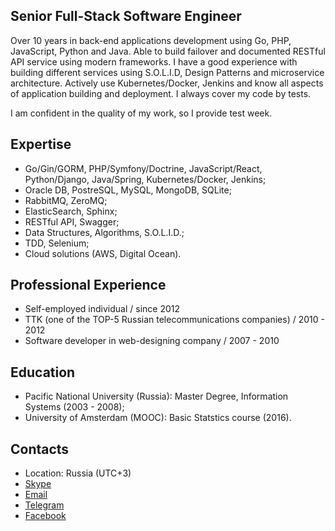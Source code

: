 ## Senior Full-Stack Software Engineer
Over 10 years in back-end applications development using Go, PHP, JavaScript, Python and Java. 
Able to build failover and documented RESTful API service using modern frameworks. I have a good experience with building different services using S.O.L.I.D, 
Design Patterns and microservice architecture. Actively use Kubernetes/Docker, Jenkins and know all aspects of application building and deployment. I always cover my code by tests.

I am confident in the quality of my work, so I provide test week.

## Expertise
- Go/Gin/GORM, PHP/Symfony/Doctrine, JavaScript/React, Python/Django, Java/Spring, Kubernetes/Docker, Jenkins;
- Oracle DB, PostreSQL, MySQL, MongoDB, SQLite;
- RabbitMQ, ZeroMQ;
- ElasticSearch, Sphinx;
- RESTful API, Swagger;
- Data Structures, Algorithms, S.O.L.I.D.;
- TDD, Selenium;
- Cloud solutions (AWS, Digital Ocean).

## Professional Experience
- Self-employed individual / since 2012
- TTK (one of the TOP-5 Russian telecommunications companies) / 2010 - 2012
- Software developer in web-designing company / 2007 - 2010

## Education
- Pacific National University (Russia): Master Degree, Information Systems (2003 - 2008);
- University of Amsterdam (MOOC): Basic Statstics course (2016).

## Contacts
- Location: Russia (UTC+3)
- [Skype](skype:rustyfog?chat)
- [Email](mailto:OstretsovAA@gmail.com)
- [Telegram](tg://resolve?domain=OstretsovAA)
- [Facebook](https://www.facebook.com/OstretsovArtem)
